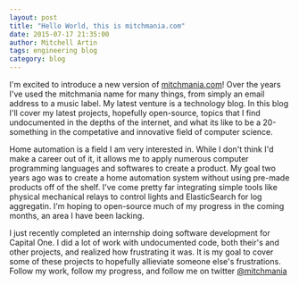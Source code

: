 ```yaml
---
layout: post
title: "Hello World, this is mitchmania.com"
date: 2015-07-17 21:35:00
author: Mitchell Artin
tags: engineering blog
category: blog
---
```

I'm excited to introduce a new version of [mitchmania.com](http://mitchmania.com)!  Over the years I've used the mitchmania name for many things, from simply an email address to a music label.  My latest venture is a technology blog.  In this blog I'll cover my latest projects, hopefully open-source, topics that I find undocumented in the depths of the internet, and what its like to be a 20-something in the competative and innovative field of computer science.

Home automation is a field I am very interested in.  While I don't think I'd make a career out of it, it allows me to apply numerous computer programming languages and softwares to create a product.  My goal two years ago was to create a home automation system without using pre-made products off of the shelf.  I've come pretty far integrating simple tools like physical mechanical relays to control lights and ElasticSearch for log aggregatin.  I'm hoping to open-source much of my progress in the coming months, an area I have been lacking.

I just recently completed an internship doing software development for Capital One.  I did a lot of work with undocumented code, both their's and other projects, and realized how frustrating it was.  It is my goal to cover some of these projects to hopefully allieviate someone else's frustrations.  Follow my work, follow my progress, and follow me on twitter [@mitchmania](https://twitter.com/mitchmania)